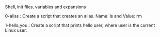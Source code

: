 Shell, init files, variables and expansions

0-alias : Create a script that creates an alias. Name: ls and Value: rm 

1-hello_you : Create a script that prints hello user, where user is the current Linux user.
